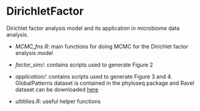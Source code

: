 # DirichletFactor
Dirichlet factor analysis model and its application in microbiome data analysis.

* *MCMC_fns.R*: main functions for doing MCMC for the Dirichlet factor analysis model

* *factor_sim/*: contains scripts used to generate Figure 2

* *application/*: contains scripts used to generate Figure 3 and 4. GlobalPatterns dataset is contained in the phyloseq package and Ravel dataset can be downloaded [here](https://www.dropbox.com/s/ojiqzltzlwe34ok/RavelafterIgraph.RData?dl=0)

* *ultitilies.R*: useful helper functions
